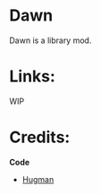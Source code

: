 # Dawn
Dawn is a library mod.

# Links:
WIP

# Credits:
**Code**
* [Hugman](https://twitter.com/Hugman_76)